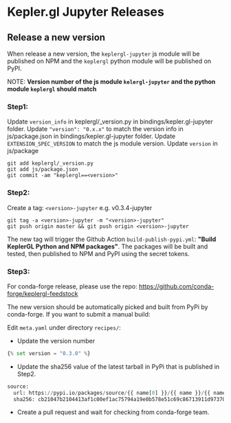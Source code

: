 # Kepler.gl Jupyter Releases

## Release a new version

When release a new version, the `keplergl-jupyter` js module will be published on NPM and the `keplergl` python module will be published on PyPI.

NOTE: __Version number of the js module **`kelergl-jupyter`** and the python module **`keplergl`** should match__

### Step1:

Update `version_info` in keplergl/_version.py in bindings/kepler.gl-jupyter folder.
Update `"version": "0.x.x"` to match the version info in js/package.json in bindings/kepler.gl-jupyter folder.
Update `EXTENSION_SPEC_VERSION` to match the js module version. Update `version` in js/package

```
git add keplergl/_version.py
git add js/package.json
git commit -am "keplergl==<version>"
```


### Step2:

Create a tag: `<version>-jupyter` e.g. v0.3.4-jupyter

```
git tag -a <version>-jupyter -m "<version>-jupyter"
git push origin master && git push origin <version>-jupyter
```

The new tag will trigger the Github Action `build-publish-pypi.yml`: __"Build KeplerGL Python and NPM packages"__. The packages will be built and tested, then published to NPM and PyPI using the secret tokens.

### Step3:

For conda-forge release, please use the repo: https://github.com/conda-forge/keplergl-feedstock

The new version should be automatically picked and built from PyPi by conda-forge. If you want to submit a manual build:

Edit `meta.yaml` under directory `recipes/`:

* Update the version number

```python
{% set version = "0.3.0" %}
```

* Update the sha256 value of the latest tarball in PyPi that is published in Step2.

```python
source:
  url: https://pypi.io/packages/source/{{ name[0] }}/{{ name }}/{{ name }}-{{ version }}.tar.gz
  sha256: cb21047b2104413af1c00ef1ac75794a19e0b578e51c69c86713911d97370167
```

* Create a pull request and wait for checking from conda-forge team.

